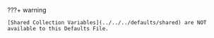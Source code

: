 ???+ warning

    [Shared Collection Variables](../../../defaults/shared) are NOT available to this Defaults File.